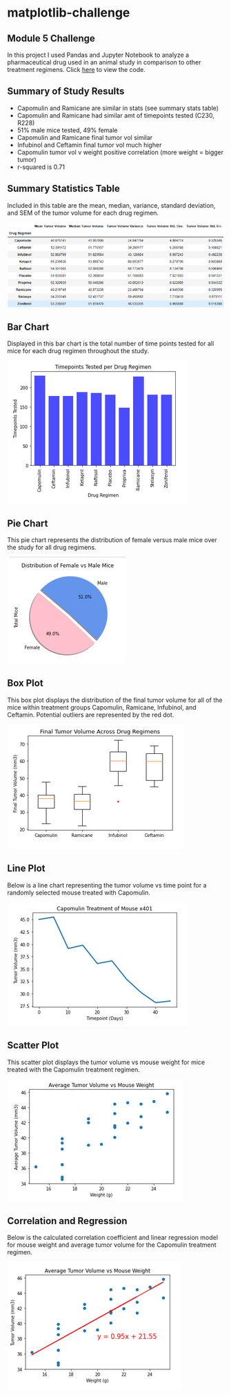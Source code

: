 # matplotlib-challenge
## Module 5 Challenge

In this project I used Pandas and Jupyter Notebook to analyze a pharmaceutical drug used in an animal study in comparison to other treatment regimens. Click [here](https://github.com/isabellajade/matplotlib-challenge/blob/main/Pymaceuticals/pymaceuticals_starter.ipynb) to view the code.

## Summary of Study Results

- Capomulin and Ramicane are similar in stats (see summary stats table)
- Capomulin and Ramicane had similar amt of timepoints tested (C230, R228)
- 51% male mice tested, 49% female
- Capomulin and Ramicane final tumor vol similar
- Infubinol and Ceftamin final tumor vol much higher
- Capomulin tumor vol v weight positive correlation (more weight = bigger tumor)
- r-squared is 0.71


## Summary Statistics Table
Included in this table are the mean, median, variance, standard deviation, and SEM of the tumor volume for each drug regimen.

![Summary Statistics Table](Pymaceuticals/images/SummaryStats.PNG)

## Bar Chart
Displayed in this bar chart is the total number of time points tested for all mice for each drug regimen throughout the study.

![Bar Chart](Pymaceuticals/images/BarChart.PNG)

## Pie Chart
This pie chart represents the distribution of female versus male mice over the study for all drug regimens. 

![Pie Chart](Pymaceuticals/images/PieChart.PNG)

## Box Plot
This box plot displays the distribution of the final tumor volume for all of the mice within treatment groups Capomulin, Ramicane, Infubinol, and Ceftamin. Potential outliers are represented by the red dot.

![Box Plot](Pymaceuticals/images/BoxPlot.PNG)

## Line Plot
Below is a line chart representing the tumor volume vs time point for a randomly selected mouse treated with Capomulin.

![Line Plot](Pymaceuticals/images/LinePlot.PNG)

## Scatter Plot
This scatter plot displays the tumor volume vs mouse weight for mice treated with the Capomulin treatment regimen.

![Scatter Plot](Pymaceuticals/images/ScatterPlot.PNG)

## Correlation and Regression
Below is the calculated correlation coefficient and linear regression model for mouse weight and average tumor volume for the Capomulin treatment regimen.

![Correlation and Regression](Pymaceuticals/images/CorrAndRegress.PNG)